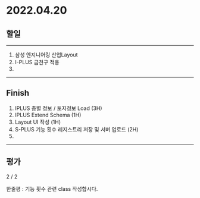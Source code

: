 # 2022.04.20

## 할일

------

1. 삼성 엔지니어링 산업Layout
2. I-PLUS 금천구 적용
3. 






------

## Finish

1. IPLUS 층별 정보 / 토지정보 Load (3H)
2. IPLUS Extend Schema (1H)
3. Layout UI 작성 (1H)
4. S-PLUS 기능 횟수 레지스트리 저장 및 서버 업로드 (2H)
5. 


------

## 평가

  2 / 2

한줄평 : 기능 횟수 관련 class 작성합시다.